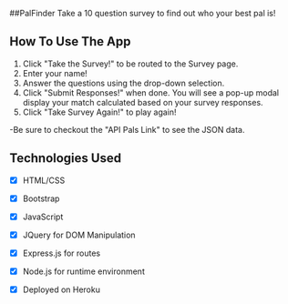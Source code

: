 ##PalFinder
Take a 10 question survey to find out who your best pal is!


## How To Use The App
1) Click "Take the Survey!" to be routed to the Survey page.
2) Enter your name!
3) Answer the questions using the drop-down selection.
4) Click "Submit Responses!" when done. You will see a pop-up modal display your match calculated based on your survey responses.
5) Click "Take Survey Again!" to play again!

-Be sure to checkout the "API Pals Link" to see the JSON data.

## Technologies Used
- [x] HTML/CSS

- [x] Bootstrap

- [x] JavaScript

- [x] JQuery for DOM Manipulation

- [x] Express.js for routes

- [x] Node.js for runtime environment

- [x] Deployed on Heroku